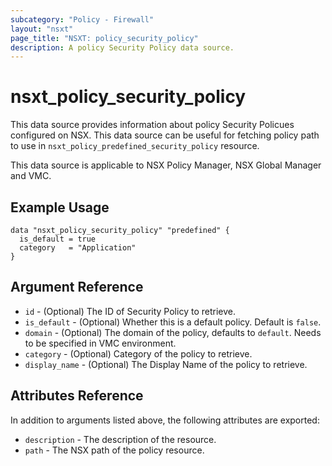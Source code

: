 ```yaml
---
subcategory: "Policy - Firewall"
layout: "nsxt"
page_title: "NSXT: policy_security_policy"
description: A policy Security Policy data source.
---
```


# nsxt_policy_security_policy

This data source provides information about policy Security Policues configured on NSX.
This data source can be useful for fetching policy path to use in `nsxt_policy_predefined_security_policy` resource.

This data source is applicable to NSX Policy Manager, NSX Global Manager and VMC.

## Example Usage

```hcl
data "nsxt_policy_security_policy" "predefined" {
  is_default = true
  category   = "Application"
}
```

## Argument Reference

* `id` - (Optional) The ID of Security Policy to retrieve.
* `is_default` - (Optional) Whether this is a default policy. Default is `false`.
* `domain` - (Optional) The domain of the policy, defaults to `default`. Needs to be specified in VMC environment.
* `category` - (Optional) Category of the policy to retrieve.
* `display_name` - (Optional) The Display Name of the policy to retrieve.

## Attributes Reference

In addition to arguments listed above, the following attributes are exported:

* `description` - The description of the resource.
* `path` - The NSX path of the policy resource.
